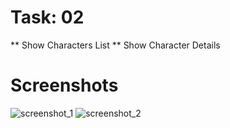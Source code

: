 # Task: 02
** Show Characters List
** Show Character Details


# Screenshots

![screenshot_1](https://github.com/pushpal018/CharacterApp/assets/98511373/6ea11400-892a-4504-bae5-5f19b9ba1216)
![screenshot_2](https://github.com/pushpal018/CharacterApp/assets/98511373/edab97e4-7e0d-4ddb-9b72-d0bcdf0c8a3d)

